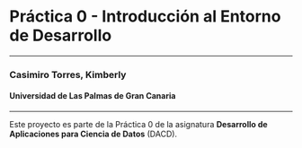 # Práctica 0 - Introducción al Entorno de Desarrollo

---

### Casimiro Torres, Kimberly
#### Universidad de Las Palmas de Gran Canaria

---

Este proyecto es parte de la Práctica 0 de la asignatura **Desarrollo de Aplicaciones para Ciencia de Datos** (DACD).
